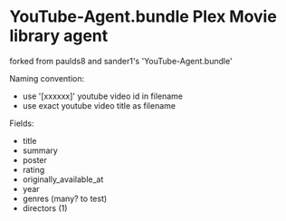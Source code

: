 # YouTube-Agent.bundle Plex Movie library agent 
forked from paulds8 and sander1's 'YouTube-Agent.bundle'

Naming convention:
- use '[xxxxxx]' youtube video id in filename
- use exact youtube video title as filename

Fields:
- title
- summary
- poster
- rating
- originally_available_at
- year
- genres (many? to test)
- directors (1)

